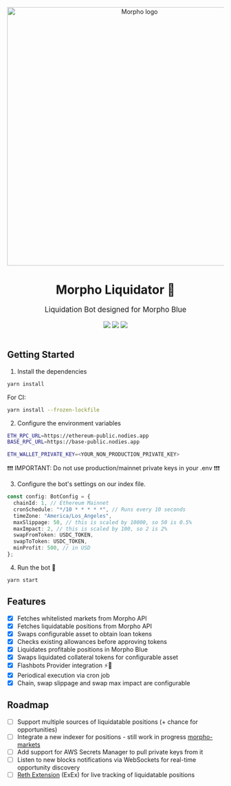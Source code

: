 <div align="center">
    <img src=".github/morpho.png" alt="Morpho logo" width="600"/>
    <h1>Morpho Liquidator 🤖</h1>
    <big>Liquidation Bot designed for Morpho Blue</big>
    <div>
    <br/>
        <a href="https://github.com/crisog/morpho-liquidator/pulse"><img src="https://img.shields.io/github/last-commit/crisog/morpho-liquidator.svg"/></a>
        <a href="https://github.com/crisog/morpho-liquidator/pulls"><img src="https://img.shields.io/github/issues-pr/crisog/morpho-liquidator.svg"/></a>
        <a href="https://github.com/crisog/morpho-liquidator/issues"><img src="https://img.shields.io/github/issues-closed/crisog/morpho-liquidator.svg"/></a>
    </div>
</div>
<br/>

## Getting Started

1. Install the dependencies

```bash
yarn install
```

For CI:

```bash
yarn install --frozen-lockfile
```

2. Configure the environment variables

```bash
ETH_RPC_URL=https://ethereum-public.nodies.app
BASE_RPC_URL=https://base-public.nodies.app

ETH_WALLET_PRIVATE_KEY=<YOUR_NON_PRODUCTION_PRIVATE_KEY>
```

❗❗❗ IMPORTANT: Do not use production/mainnet private keys in your .env ❗❗❗

3. Configure the bot's settings on our index file.

```ts
const config: BotConfig = {
  chainId: 1, // Ethereum Mainnet
  cronSchedule: "*/10 * * * * *", // Runs every 10 seconds
  timeZone: "America/Los_Angeles",
  maxSlippage: 50, // this is scaled by 10000, so 50 is 0.5%
  maxImpact: 2, // this is scaled by 100, so 2 is 2%
  swapFromToken: USDC_TOKEN,
  swapToToken: USDC_TOKEN,
  minProfit: 500, // in USD
};
```

4. Run the bot 🤖

```bash
yarn start
```

## Features

- [x] Fetches whitelisted markets from Morpho API
- [x] Fetches liquidatable positions from Morpho API
- [x] Swaps configurable asset to obtain loan tokens
- [x] Checks existing allowances before approving tokens
- [x] Liquidates profitable positions in Morpho Blue
- [x] Swaps liquidated collateral tokens for configurable asset
- [x] Flashbots Provider integration ⚡️🤖
- [x] Periodical execution via cron job
- [x] Chain, swap slippage and swap max impact are configurable

## Roadmap

- [ ] Support multiple sources of liquidatable positions (+ chance for opportunities)
- [ ] Integrate a new indexer for positions - still work in progress [morpho-markets](https://github.com/crisog/morpho-markets)
- [ ] Add support for AWS Secrets Manager to pull private keys from it
- [ ] Listen to new blocks notifications via WebSockets for real-time opportunity discovery
- [ ] [Reth Extension](https://reth.rs/developers/exex/exex.html) (ExEx) for live tracking of liquidatable positions
